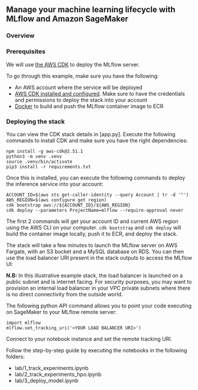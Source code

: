 ## Manage your machine learning lifecycle with MLflow and Amazon SageMaker

### Overview



### Prerequisites

We will use [the AWS CDK](https://cdkworkshop.com/) to deploy the MLflow server.

To go through this example, make sure you have the following:
* An AWS account where the service will be deployed
* [AWS CDK installed and configured](https://docs.aws.amazon.com/cdk/latest/guide/getting_started.html). Make sure to have the credentials and permissions to deploy the stack into your account
* [Docker](https://www.docker.com) to build and push the MLflow container image to ECR


### Deploying the stack

You can view the CDK stack details in [app.py].
Execute the following commands to install CDK and make sure you have the right dependencies:

```
npm install -g aws-cdk@2.51.1
python3 -m venv .venv
source .venv/bin/activate
pip3 install -r requirements.txt
```

Once this is installed, you can execute the following commands to deploy the inference service into your account:

```
ACCOUNT_ID=$(aws sts get-caller-identity --query Account | tr -d '"')
AWS_REGION=$(aws configure get region)
cdk bootstrap aws://${ACCOUNT_ID}/${AWS_REGION}
cdk deploy --parameters ProjectName=mlflow --require-approval never
```

The first 2 commands will get your account ID and current AWS region using the AWS CLI on your computer. ```cdk
bootstrap``` and ```cdk deploy``` will build the container image locally, push it to ECR, and deploy the stack. 

The stack will take a few minutes to launch the MLflow server on AWS Fargate, with an S3 bucket and a MySQL database on
RDS. You can then use the load balancer URI present in the stack outputs to access the MLflow UI:


**N.B:** In this illustrative example stack, the load balancer is launched on a public subnet and is internet facing.
For security purposes, you may want to provision an internal load balancer in your VPC private subnets where there is no
direct connectivity from the outside world. 


The following python API command allows you to point your code executing on SageMaker to your MLflow remote server:

```
import mlflow
mlflow.set_tracking_uri('<YOUR LOAD BALANCER URI>')
```

Connect to your notebook instance and set the remote tracking URI.




Follow the step-by-step guide by executing the notebooks in the following folders:

* lab/1_track_experiments.ipynb
* lab/2_track_experiments_hpo.ipynb
* lab/3_deploy_model.ipynb




